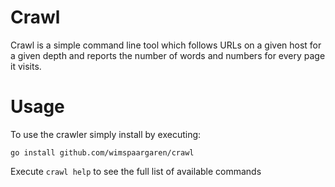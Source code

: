 # Crawl

Crawl is a simple command line tool which follows URLs on a given host for a given depth and reports the number of words and numbers for every page it visits.

# Usage

To use the crawler simply install by executing:

```
go install github.com/wimspaargaren/crawl
```

Execute `crawl help` to see the full list of available commands